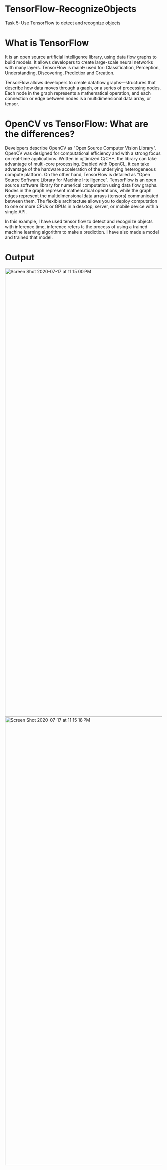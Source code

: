# TensorFlow-RecognizeObjects
Task 5: Use TensorFlow to detect and recognize objects

# What is TensorFlow
It is an open source artificial intelligence library, using data flow graphs to build models. It allows developers to create large-scale neural networks with many layers. TensorFlow is mainly used for: Classification, Perception, Understanding, Discovering, Prediction and Creation.

TensorFlow allows developers to create dataflow graphs—structures that describe how data moves through a graph, or a series of processing nodes. Each node in the graph represents a mathematical operation, and each connection or edge between nodes is a multidimensional data array, or tensor.

# OpenCV vs TensorFlow: What are the differences?

Developers describe OpenCV as "Open Source Computer Vision Library". OpenCV was designed for computational efficiency and with a strong focus on real-time applications. Written in optimized C/C++, the library can take advantage of multi-core processing. Enabled with OpenCL, it can take advantage of the hardware acceleration of the underlying heterogeneous compute platform. On the other hand, TensorFlow is detailed as "Open Source Software Library for Machine Intelligence". TensorFlow is an open source software library for numerical computation using data flow graphs. Nodes in the graph represent mathematical operations, while the graph edges represent the multidimensional data arrays (tensors) communicated between them. The flexible architecture allows you to deploy computation to one or more CPUs or GPUs in a desktop, server, or mobile device with a single API.

In this example, I have used tensor flow to detect and recognize objects with inference time, inference refers to the process of using a trained machine learning algorithm to make a prediction. I have also made a model and trained that model.

# Output
<img width="1440" alt="Screen Shot 2020-07-17 at 11 15 00 PM" src="https://user-images.githubusercontent.com/50755701/87828542-d18b6300-c885-11ea-96c9-a61e2793e90e.png">
<img width="1440" alt="Screen Shot 2020-07-17 at 11 15 18 PM" src="https://user-images.githubusercontent.com/50755701/87828554-d819da80-c885-11ea-9237-79ebafe069a3.png"> 
